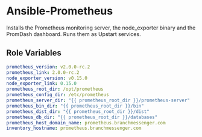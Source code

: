 Ansible-Prometheus
=========

Installs the Prometheus monitoring server, the node_exporter binary and the PromDash dashboard. Runs them as Upstart services.

Role Variables
--------------

```yml
prometheus_version: v2.0.0-rc.2
prometheus_link: 2.0.0-rc.2
node_exporter_version: v0.15.0
node_exporter_link: 0.15.0
prometheus_root_dir: /opt/prometheus
prometheus_config_dir: /etc/prometheus
prometheus_server_dir: "{{ prometheus_root_dir }}/prometheus-server"
prometheus_bin_dir: "{{ prometheus_root_dir }}/bin"
prometheus_dist_dir: "{{ prometheus_root_dir }}/dist"
prometheus_db_dir: "{{ prometheus_root_dir }}/databases" 
prometheus_host_domain_name: prometheus.branchmessenger.com
inventory_hostname: prometheus.branchmessenger.com
```
